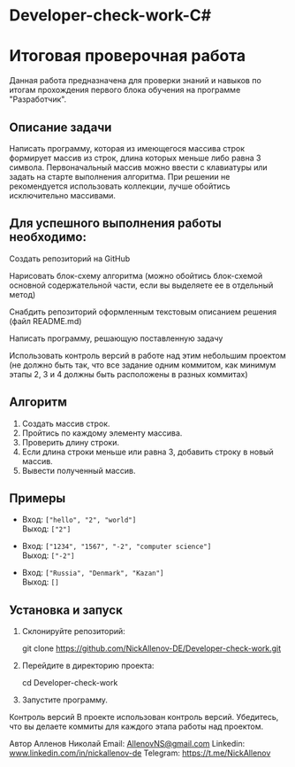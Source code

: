 # Developer-check-work-C#

# Итоговая проверочная работа 

Данная работа предназначена для проверки знаний и навыков по итогам прохождения первого блока обучения на программе "Разработчик". 

## Описание задачи

Написать программу, которая из имеющегося массива строк формирует массив из строк, длина которых меньше либо равна 3 символа. Первоначальный массив можно ввести с клавиатуры или задать на старте выполнения алгоритма. При решении не рекомендуется использовать коллекции, лучше обойтись исключительно массивами.

## Для успешного выполнения работы необходимо:

Создать репозиторий на GitHub

Нарисовать блок-схему алгоритма (можно обойтись блок-схемой основной содержательной части, если вы выделяете ее в отдельный метод)

Снабдить репозиторий оформленным текстовым описанием решения (файл README.md)

Написать программу, решающую поставленную задачу

Использовать контроль версий в работе над этим небольшим проектом (не должно быть так, что все задание одним коммитом, как минимум этапы 2, 3 и 4 должны быть расположены в разных коммитах)

## Алгоритм

1. Создать массив строк.
2. Пройтись по каждому элементу массива.
3. Проверить длину строки.
4. Если длина строки меньше или равна 3, добавить строку в новый массив.
5. Вывести полученный массив.

## Примеры

- Вход: `["hello", "2", "world"]`  
  Выход: `["2"]`

- Вход: `["1234", "1567", "-2", "computer science"]`  
  Выход: `["-2"]`

- Вход: `["Russia", "Denmark", "Kazan"]`  
  Выход: `[]`

## Установка и запуск

1. Склонируйте репозиторий:
   
   git clone https://github.com/NickAllenov-DE/Developer-check-work.git

   
2. Перейдите в директорию проекта:

   cd Developer-check-work


3. Запустите программу.


Контроль версий
В проекте использован контроль версий. Убедитесь, что вы делаете коммиты для каждого этапа работы над проектом.

Автор
Алленов Николай
Email: AllenovNS@gmail.com
Linkedin: www.linkedin.com/in/nickallenov-de
Telegram: https://t.me/NickAllenov
